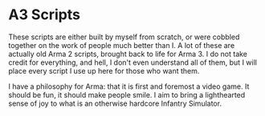 ﻿# A3 Scripts

These scripts are either built by myself from scratch, or were cobbled together on the work of people much better than I.
A lot of these are actually old Arma 2 scripts, brought back to life for Arma 3. I do not take credit for everything, and hell, 
I don't even understand all of them, but I will place every script I use up here for those who want them.

I have a philosophy for Arma: that it is first and foremost a video game. It should be fun, it should make people smile. I aim to
bring a lighthearted sense of joy to what is an otherwise hardcore Infantry Simulator. 
